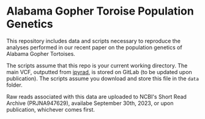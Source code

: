 # Alabama Gopher Toroise Population Genetics

This repository includes data and scripts necessary to reproduce the analyses performed in our recent paper on the population genetics of Alabama Gopher Tortoises. 

The scripts assume that this repo is your current working directory. The main VCF, outputted from [ipyrad](https://ipyrad.readthedocs.io/en/master/), is stored on GitLab (to be updated upon publication). The scripts assume you download and store this file in the `data` folder.

Raw reads associated with this data are uploaded to NCBI's Short Read Archive (PRJNA947629), availabe September 30th, 2023, or upon publication, whichever comes first.
